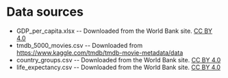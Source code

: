 # Data sources

* GDP_per_capita.xlsx -- Downloaded from the World Bank site. [CC BY 4.0](https://data.worldbank.org/summary-terms-of-use)
* tmdb_5000_movies.csv -- Downloaded from https://www.kaggle.com/tmdb/tmdb-movie-metadata/data
* country_groups.csv -- Downloaded from the World Bank site. [CC BY 4.0](https://data.worldbank.org/summary-terms-of-use)
* life_expectancy.csv -- Downloaded from the World Bank site. [CC BY 4.0](https://data.worldbank.org/summary-terms-of-use)
